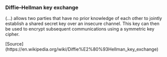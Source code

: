 ### Diffie–Hellman key exchange

(...) allows two parties that have no prior knowledge of each other to jointly establish a shared secret key over an insecure channel. This key can then be used to encrypt subsequent communications using a symmetric key cipher.

<div class="source">[Source](https://en.wikipedia.org/wiki/Diffie%E2%80%93Hellman_key_exchange)</div>
